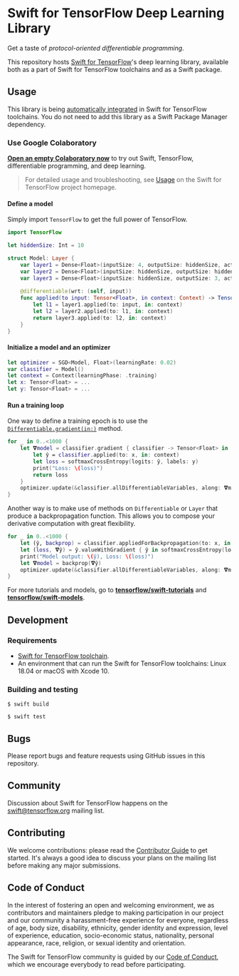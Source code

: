 # Swift for TensorFlow Deep Learning Library

Get a taste of *protocol-oriented differentiable programming*.

This repository hosts [Swift for TensorFlow](https://github.com/tensorflow/swift)'s deep learning library, available both as a part of Swift for TensorFlow toolchains and as a Swift package. 

## Usage

This library is being [automatically integrated](https://github.com/apple/swift/tree/tensorflow#customize-tensorflow-support) in Swift for TensorFlow toolchains. You do not need to add this library as a Swift Package Manager dependency.

### Use Google Colaboratory

[**Open an empty Colaboratory now**](https://colab.research.google.com/github/tensorflow/swift/blob/master/notebooks/blank_swift.ipynb) to try out Swift, TensorFlow, differentiable programming, and deep learning.

> For detailed usage and troubleshooting, see [Usage](https://github.com/tensorflow/swift/blob/master/Usage.md) on the Swift for TensorFlow project homepage.

#### Define a model

Simply import `TensorFlow` to get the full power of TensorFlow.

```swift
import TensorFlow

let hiddenSize: Int = 10

struct Model: Layer {
    var layer1 = Dense<Float>(inputSize: 4, outputSize: hiddenSize, activation: relu)
    var layer2 = Dense<Float>(inputSize: hiddenSize, outputSize: hiddenSize, activation: relu)
    var layer3 = Dense<Float>(inputSize: hiddenSize, outputSize: 3, activation: identity)
    
    @differentiable(wrt: (self, input))
    func applied(to input: Tensor<Float>, in context: Context) -> Tensor<Float> {
        let l1 = layer1.applied(to: input, in: context)
        let l2 = layer2.applied(to: l1, in: context)
        return layer3.applied(to: l2, in: context)
    }
}
```

#### Initialize a model and an optimizer

```swift
let optimizer = SGD<Model, Float>(learningRate: 0.02)
var classifier = Model()
let context = Context(learningPhase: .training)
let x: Tensor<Float> = ...
let y: Tensor<Float> = ...
```

#### Run a training loop

One way to define a training epoch is to use the [`Differentiable.gradient(in:)`](https://github.com/apple/swift/blob/652523f49581a42986ef2b6b04a593ed47496122/stdlib/public/core/AutoDiff.swift#L214) method.

```swift
for _ in 0..<1000 {
    let 𝛁model = classifier.gradient { classifier -> Tensor<Float> in
        let ŷ = classifier.applied(to: x, in: context)
        let loss = softmaxCrossEntropy(logits: ŷ, labels: y)
        print("Loss: \(loss)")
        return loss
    }
    optimizer.update(&classifier.allDifferentiableVariables, along: 𝛁model)
}
```

Another way is to make use of methods on `Differentiable` or `Layer` that produce a backpropagation function. This allows you to compose your derivative computation with great flexibility.

```swift
for _ in 0..<1000 {
    let (ŷ, backprop) = classifier.appliedForBackpropagation(to: x, in: context)
    let (loss, 𝛁ŷ) = ŷ.valueWithGradient { ŷ in softmaxCrossEntropy(logits: ŷ, labels: y) }
    print("Model output: \(ŷ), Loss: \(loss)")
    let 𝛁model = backprop(𝛁ŷ)
    optimizer.update(&classifier.allDifferentiableVariables, along: 𝛁model)
}
```

For more tutorials and models, go to [**tensorflow/swift-tutorials**](https://github.com/tensorflow/swift-tutorials) and [**tensorflow/swift-models**](https://github.com/tensorflow/swift-models).

## Development

### Requirements

* [Swift for TensorFlow toolchain](https://github.com/tensorflow/swift/blob/master/Installation.md).
* An environment that can run the Swift for TensorFlow toolchains: Linux 18.04 or macOS with Xcode 10.

### Building and testing

```
$ swift build
```
```
$ swift test
```

## Bugs

Please report bugs and feature requests using GitHub issues in this repository.

## Community

Discussion about Swift for TensorFlow happens on the
[swift@tensorflow.org](https://groups.google.com/a/tensorflow.org/d/forum/swift)
mailing list.

## Contributing

We welcome contributions: please read the [Contributor Guide](CONTRIBUTING.md)
to get started. It's always a good idea to discuss your plans on the mailing
list before making any major submissions.

## Code of Conduct

In the interest of fostering an open and welcoming environment, we as
contributors and maintainers pledge to making participation in our project and
our community a harassment-free experience for everyone, regardless of age, body
size, disability, ethnicity, gender identity and expression, level of
experience, education, socio-economic status, nationality, personal appearance,
race, religion, or sexual identity and orientation.

The Swift for TensorFlow community is guided by our [Code of
Conduct](CODE_OF_CONDUCT.md), which we encourage everybody to read before
participating.
